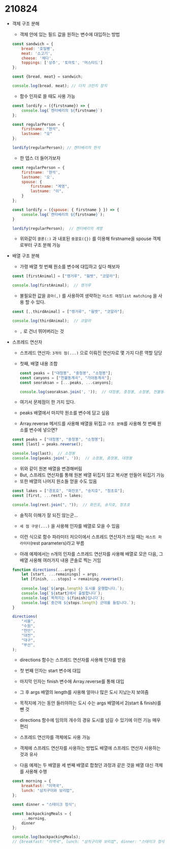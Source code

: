 # 210824

* 객체 구조 분해

  * 객체 안에 있는 필드 값을 원하는 변수에 대입하는 방법

  ```javascript
  const sandwich = {
      bread: '호밀빵',
      meat: '소고기',
      cheese: '체다',
      toppings: ['상추', '토마토', '머스타드']
  };
  
  const {bread, meat} = sandwich;
  
  console.log(bread, meat); // 더치 크런치 참치
  ```

  * 함수 인자로 쓸 때도 사용 가능

  ```javascript
  const lordify = ({firstname}) => {
      console.log(`켄터베리의 ${firstname}`)
  };
  
  const regularPerson = {
      firstname: "현석",
      lastname: "오"
  };
  
  lordify(regularPerson); // 켄터베리의 현석
  ```

  * 한 뎁스 더 들어가보자

  ```javascript
  const regularPerson = {
      firstname: '현석',
      lastname: '오',
      spouse: {
          firstname: "계영",
          lastname: "이",
      }
  };
  
  const lordify = ({spouse: { firstname } }) => {
      console.log(`켄터베리의 ${firstname}`);
  }
  
  lordify(regularPerson);  // 켄터베리의 계영
  ```

  * 위와같이 `콜론(:)` 과 내포된 `중괄호({})` 를 이용해 firstname을 spouse 객체로부터 구조 분해 가능



* 배열 구조 분해

  * 가령 배열 첫 번째 원소를 변수에 대입하고 싶다 해보자

  ```js
  const [firstAnimal] = ["캥거루", "웜뱃", "코알라"];
  
  console.log(firstAnimal);  // 캥거루
  ```

  * 불필요한 값을 `콤마(,)` 를 사용하여 생략하는 `리스트 매칭list matching` 을 사용 할 수 있다.

  ```js
  const [,,thirdAnimal] = ["캥거루", "웜뱃", "코알라"];
  
  console.log(thirdAnimal);  // 코알라
  ```

  * `,` 로 건너 뛰어버리는 것



* 스프레드 연산자
  * 스프레드 연산자: `3개의 점(...)` 으로 이뤄진 연산자로 몇 가지 다른 역할 담당
  
  * 첫째, 배열 내용 조합
  
    ```js
    const peaks = ["대청봉", "중청봉", "소청봉"];
    const canyons = ["천불동계곡", "가야동계곡"];
    const seoraksan = [...peaks, ...canyons];
    
    console.log(seoraksan.join(', '));  // 대청봉, 중청봉, 소청봉, 천불동계곡, 가야동계곡
    ```
  
  * 여기서 문제점이 한 가지 있다.
  
  * peaks 배열에서 마지막 원소를 변수에 담고 싶음
  
  * Array.reverse 메서드를 사용해 배열을 뒤집고 `구조 분해`를 사용해 첫 번째 원소를 변수에 넣으면?
  
  ```js
  const peaks = ["대청봉", "중청봉", "소청봉"];
  const [last] = peaks.reverse();
  
  console.log(last);  // 소청봉
  console.log(peaks.join(', '));  // 소청봉, 중청봉, 대청봉
  ```
  
  * 위와 같이 원본 배열을 변경해버림
  * But, 스프레드 연산자를 통해 원본 배열 뒤집지 않고 복사본 만들어 뒤집기 가능
  * 또한 배열의 나머지 원소들 얻을 수도 있음
  
  ```js
  const lakes = ["경포호", "화진포", "송지호", "청초호"];
  const [first, ...rest] = lakes;
  
  console.log(rest.join(", "));  // 화진포, 송지호, 청초호
  ```
  
  * 솔직히 이해가 잘 되진 않는군...
  
  
  
  * `세 점 구문(...)` 을 사용해 인자를 배열로 모을 수 있음
  * 이런 식으로 함수 파라미터 저으이에서 스프레드 연산자가 쓰일 때는 `레스트 파라미터`(rest parameters)라고 부름
  * 아래 예제에서는 n개의 인자를 스프레드 연산자를 사용해 배열로 모은 다음, 그 배열 사용해 여러가지 내용 콘솔로 찍는 거임
  
  ```js
  function directions(...args) {
      let [start, ...remainings] = args;
      let [finish, ...stops] = remaining.reverse();
      
      console.log(`${args.length} 도시를 운행합니다.`);
      console.log(`${start}에서 출발합니다`);
      console.log(`목적지는 ${finish}입니다`);
      console.log(`중간에 ${stops.length} 군데를 들립니다.`);
  }
  
  directions(
      "서울",
      "수원",
      "천안",
      "대전",
      "대구",
      "부산",
  );
  ```
  
  * directions 함수는 스프레드 연산자를 사용해 인자를 받음
  * 첫 번째 인자는 start 변수에 대입
  * 마지막 인자는 finish 변수에 Array.reverse를 통해 대입
  * 그 후 args 배열의 length를 사용해 얼마나 많은 도시 지났는지 보여줌
  * 목적지에 가는 동안 들러야하는 도시 수는 args 배열에서 2(start & finish)를 뺀 것
  * directions 함수에 임의의 개수의 경유 도시를 넘길 수 있기에 이런 기능 매우 편리
  
  
  
  * 스프레드 연산자를 객체에도 사용 가능
  * 객체에 스프레드 연산자를 사용하는 방법도 배열에 스프레드 연산자 사용하는 것과 유사
  * 다음 예제는 두 배열을 세 번째 배열로 합쳤던 과정과 같은 것을 배열 대신 객체를 사용해 수행
  
  ```js
  const morning = {
      breakfast: "미역국",
      lunch: "삼치구이와 보리밥",
  };
  
  const dinner = "스테이크 정식";
  
  const backpackingMeals = {
      ...morning,
      dinner
  };
  
  console.log(backpackingMeals);
  // {breakfast: "미역국", lunch: "삼치구이와 보리밥", dinner: "스테이크 정식"}
  ```
  
  
  
  